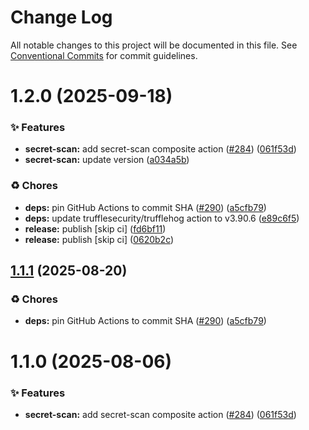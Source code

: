 # Change Log

All notable changes to this project will be documented in this file.
See [Conventional Commits](https://conventionalcommits.org) for commit guidelines.

# 1.2.0 (2025-09-18)


### ✨ Features

* **secret-scan:** add secret-scan composite action ([#284](https://github.com/Kong/public-shared-actions/issues/284)) ([061f53d](https://github.com/Kong/public-shared-actions/commit/061f53dcbf7624e2b086ad8fa809eaa13b677da3))
* **secret-scan:** update version ([a034a5b](https://github.com/Kong/public-shared-actions/commit/a034a5b5d82c578bd9b446ac71bb493a2d0307dd))


### ♻️ Chores

* **deps:** pin GitHub Actions to commit SHA ([#290](https://github.com/Kong/public-shared-actions/issues/290)) ([a5cfb79](https://github.com/Kong/public-shared-actions/commit/a5cfb7971a69f2de94e2c01b333e9368d7f0f29e))
* **deps:** update trufflesecurity/trufflehog action to v3.90.6 ([e89c6f5](https://github.com/Kong/public-shared-actions/commit/e89c6f53b6385e4d28b05dc6381d66ce43f18bb2))
* **release:** publish [skip ci] ([fd6bf11](https://github.com/Kong/public-shared-actions/commit/fd6bf1150a8cc1a4f2a553dec2ede4eef7059ba2))
* **release:** publish [skip ci] ([0620b2c](https://github.com/Kong/public-shared-actions/commit/0620b2cddb2aa9aa7e506dbeac944310b31894df))





## [1.1.1](https://github.com/Kong/public-shared-actions/compare/secret-scan@1.1.0...secret-scan@1.1.1) (2025-08-20)


### ♻️ Chores

* **deps:** pin GitHub Actions to commit SHA ([#290](https://github.com/Kong/public-shared-actions/issues/290)) ([a5cfb79](https://github.com/Kong/public-shared-actions/commit/a5cfb7971a69f2de94e2c01b333e9368d7f0f29e))





# 1.1.0 (2025-08-06)


### ✨ Features

* **secret-scan:** add secret-scan composite action ([#284](https://github.com/Kong/public-shared-actions/issues/284)) ([061f53d](https://github.com/Kong/public-shared-actions/commit/061f53dcbf7624e2b086ad8fa809eaa13b677da3))
